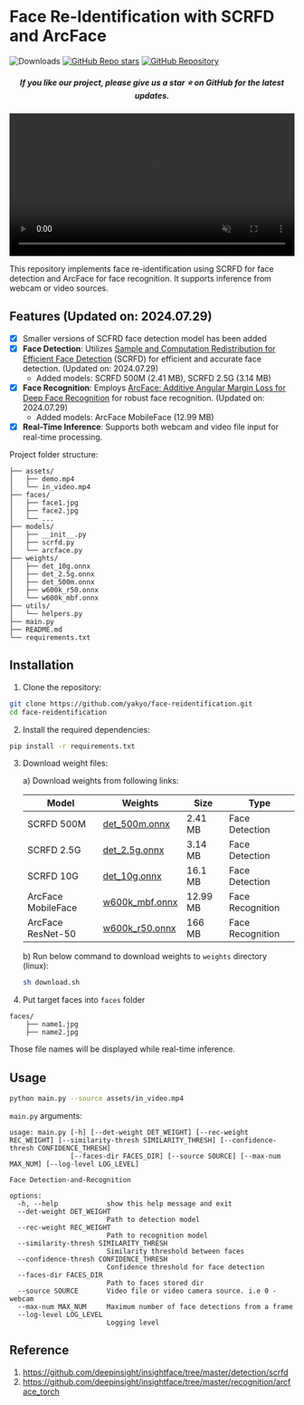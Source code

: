 # Face Re-Identification with SCRFD and ArcFace

![Downloads](https://img.shields.io/github/downloads/yakhyo/face-reidentification/total) 
[![GitHub Repo stars](https://img.shields.io/github/stars/yakhyo/face-reidentification)](https://github.com/yakhyo/face-reidentification/stargazers)
[![GitHub Repository](https://img.shields.io/badge/GitHub-Repository-blue?logo=github)](https://github.com/yakhyo/face-reidentification)

<h5 align="center"> If you like our project, please give us a star ⭐ on GitHub for the latest updates.</h5>

<video controls autoplay loop src="https://github.com/yakhyo/face-reidentification/assets/28424328/441880b0-1e43-4c28-9f63-b32bc9b6e6b4" muted="false" width="100%"></video>

This repository implements face re-identification using SCRFD for face detection and ArcFace for face recognition. It supports inference from webcam or video sources.

## Features (Updated on: 2024.07.29)

- [x] Smaller versions of SCFRD face detection model has been added
- [x] **Face Detection**: Utilizes [Sample and Computation Redistribution for Efficient Face Detection](https://arxiv.org/abs/2105.04714) (SCRFD) for efficient and accurate face detection. (Updated on: 2024.07.29)
  - Added models: SCRFD 500M (2.41 MB), SCRFD 2.5G (3.14 MB)
- [x] **Face Recognition**: Employs [ArcFace: Additive Angular Margin Loss for Deep Face Recognition](https://arxiv.org/abs/1801.07698) for robust face recognition. (Updated on: 2024.07.29)
  - Added models: ArcFace MobileFace (12.99 MB)
- [x] **Real-Time Inference**: Supports both webcam and video file input for real-time processing.

Project folder structure:

```
├── assets/
│   ├── demo.mp4
│   └── in_video.mp4
├── faces/
│   ├── face1.jpg
│   ├── face2.jpg
│   └── ...
├── models/
│   ├── __init__.py
│   ├── scrfd.py
│   └── arcface.py
├── weights/
│   ├── det_10g.onnx
│   ├── det_2.5g.onnx
│   ├── det_500m.onnx
│   ├── w600k_r50.onnx
│   └── w600k_mbf.onnx
├── utils/
│   └── helpers.py
├── main.py
├── README.md
└── requirements.txt
```

## Installation

1. Clone the repository:

```bash
git clone https://github.com/yakyo/face-reidentification.git
cd face-reidentification
```

2. Install the required dependencies:

```bash
pip install -r requirements.txt
```

3. Download weight files:

   a) Download weights from following links:

   | Model              | Weights                                                                                                   | Size     | Type             |
   | ------------------ | --------------------------------------------------------------------------------------------------------- | -------- | ---------------- |
   | SCRFD 500M         | [det_500m.onnx](https://github.com/yakhyo/face-reidentification/releases/download/v0.0.1/det_500m.onnx)   | 2.41 MB  | Face Detection   |
   | SCRFD 2.5G         | [det_2.5g.onnx](https://github.com/yakhyo/face-reidentification/releases/download/v0.0.1/det_2.5g.onnx)   | 3.14 MB  | Face Detection   |
   | SCRFD 10G          | [det_10g.onnx](https://github.com/yakhyo/face-reidentification/releases/download/v0.0.1/det_10g.onnx)     | 16.1 MB  | Face Detection   |
   | ArcFace MobileFace | [w600k_mbf.onnx](https://github.com/yakhyo/face-reidentification/releases/download/v0.0.1/w600k_mbf.onnx) | 12.99 MB | Face Recognition |
   | ArcFace ResNet-50  | [w600k_r50.onnx](https://github.com/yakhyo/face-reidentification/releases/download/v0.0.1/w600k_r50.onnx) | 166 MB   | Face Recognition |

   b) Run below command to download weights to `weights` directory (linux):

   ```bash
   sh download.sh
   ```

4. Put target faces into `faces` folder

```
faces/
    ├── name1.jpg
    ├── name2.jpg
```

Those file names will be displayed while real-time inference.

## Usage

```bash
python main.py --source assets/in_video.mp4
```

`main.py` arguments:

```
usage: main.py [-h] [--det-weight DET_WEIGHT] [--rec-weight REC_WEIGHT] [--similarity-thresh SIMILARITY_THRESH] [--confidence-thresh CONFIDENCE_THRESH]
               [--faces-dir FACES_DIR] [--source SOURCE] [--max-num MAX_NUM] [--log-level LOG_LEVEL]

Face Detection-and-Recognition

options:
  -h, --help            show this help message and exit
  --det-weight DET_WEIGHT
                        Path to detection model
  --rec-weight REC_WEIGHT
                        Path to recognition model
  --similarity-thresh SIMILARITY_THRESH
                        Similarity threshold between faces
  --confidence-thresh CONFIDENCE_THRESH
                        Confidence threshold for face detection
  --faces-dir FACES_DIR
                        Path to faces stored dir
  --source SOURCE       Video file or video camera source. i.e 0 - webcam
  --max-num MAX_NUM     Maximum number of face detections from a frame
  --log-level LOG_LEVEL
                        Logging level
```

## Reference

1. https://github.com/deepinsight/insightface/tree/master/detection/scrfd
2. https://github.com/deepinsight/insightface/tree/master/recognition/arcface_torch
